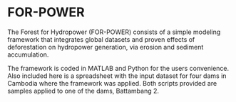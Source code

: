 # FOR-POWER
The Forest for Hydropower (FOR-POWER) consists of a simple modeling framework that integrates global datasets and proven effects of deforestation on hydropower generation, via erosion and sediment accumulation. 

The framework is coded in MATLAB and Python for the users convenience. Also included here is a spreadsheet with the input dataset for four dams in Cambodia where the framework was applied. Both scripts provided are samples applied to one of the dams, Battambang 2. 
